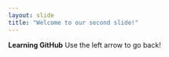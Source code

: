 ```yaml
---
layout: slide
title: "Welcome to our second slide!"
---
```

**Learning GitHub**
Use the left arrow to go back!
